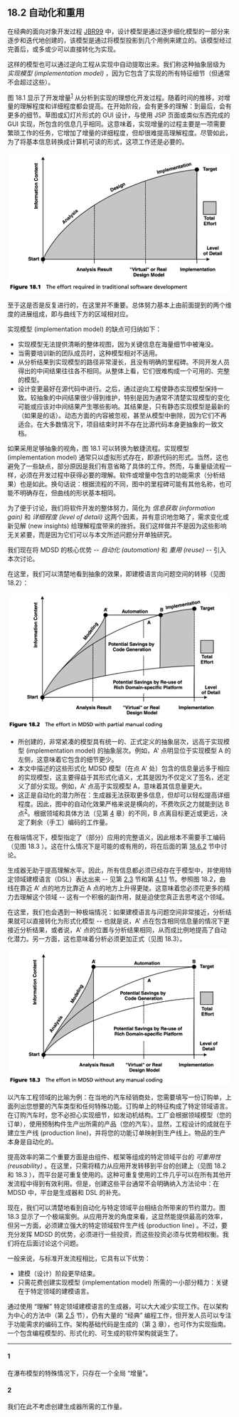 ## 18.2 自动化和重用
在经典的面向对象开发过程 [JBR99](../ref.md#jbr99) 中，设计模型是通过逐步细化模型的一部分来逐步和迭代地创建的，该模型是通过将模型投影到几个用例来建立的。该模型经过完善后，或多或少可以直接转化为实现。

这样的模型也可以通过逆向工程从实现中自动提取出来。我们称这种抽象层级为 *实现模型 (implementation model)* ，因为它包含了实现的所有特征细节（但通常不会超过这些）。

图 18.1 显示了开发增量<sup>[1](#1)</sup>  从分析到实现的理想化开发过程。随着时间的推移，对增量的理解程度和详细程度都会提高。在开始阶段，会有更多的理解：到最后，会有更多的细节。草图或幻灯片形式的 GUI 设计，与使用 JSP 页面或类似东西完成的 GUI 实现，所包含的信息几乎相同。这意味着，实现增量的过程主要是一项需要繁琐工作的任务，它增加了增量的详细程度，但却很难提高理解程度。尽管如此，为了将基本信息转换成计算机可读的形式，这项工作还是必要的。

![Figure 18.1](../img/f18.1.png)

至于这是否是反复进行的，在这里并不重要。总体努力基本上由前面提到的两个维度的进展组成，即与曲线下方的区域相对应。

实现模型 (implementation model) 的缺点可归纳如下：

- 实现模型无法提供清晰的整体视图，因为关键信息在海量细节中被淹没。
- 当需要培训新的团队成员时，这种模型相对不适用。
- 从分析结果到实现模型的路径非常漫长，且没有明确的里程碑。不同开发人员得出的中间结果往往各不相同。从整体上看，它们很难构成一个可用的、完整的模型。
- 设计变更最好在源代码中进行。之后，通过逆向工程使静态实现模型保持一致。较抽象的中间结果很少得到维护，特别是因为通常不清楚实现模型的变化可能或应该对中间结果产生哪些影响。其结果是，只有静态实现模型是最新的（如果是的话）。动态方面的内容被忽视，甚至从模型中删除，因为它们不再适合。在大多数情况下，项目结束时并不存在比源代码本身更抽象的一致文档。

如果采用足够抽象的视角，图 18.1 可以转换为敏捷流程。实现模型 (implementation model) 通常只以虚拟形式存在，即源代码的形式。当然，这也避免了一些缺点，部分原因是我们有意省略了具体的工件。然而，与重量级流程一样，必须在开发过程中获得必要的理解。软件或增量中包含的功能需求（分析结果）也是如此。换句话说：根据流程的不同，图中的里程碑可能有其他名称，也可能不明确存在，但曲线的形状基本相同。

为了便于讨论，我们将软件开发的整体努力，简化为 *信息获取 (information gain)* 和 *详细程度 (level of detail)* 这两个因素，并有意识地忽略了，需求变化或新见解 (new insights) 给理解程度带来的挫折。我们这样做并不是因为这些影响无关紧要，而是因为它们可以与本文所述问题分开单独研究。

我们现在将 MDSD 的核心优势 -- *自动化 (automation)* 和 *重用 (reuse)* -- 引入本次讨论。

在这里，我们可以清楚地看到抽象的效果，即建模语言向问题空间的转移（见图 18.2）：

![Figure 18.2](../img/f18.2.png)

- 所创建的，非常紧凑的模型具有统一的、正式定义的抽象层次，远高于实现模型 (implementation model) 的抽象层次。例如，A' 点明显位于实现模型 A 的左侧，这意味着它包含的细节更少。
- 本文中描述的这些形式化 MDSD 模型（在点 A' 处）包含的信息量远多于相应的实现模型，这主要得益于其形式化语义，尤其是因为不仅定义了签名，还定义了部分实现。例如，A' 点高于实现模型 A，意味着其信息量更大。
- 这正是自动化的潜力所在：生成器无法获取更多信息，但却可以轻松提高详细程度。因此，图中的自动化效果严格来说是横向的，不费吹灰之力就能到达 B 点<sup>[2](#2)</sup>。根据领域和具体方法（见第 [4](../ch4/0.md) 章）的不同，B 点离目标更近或更远，决定了剩余（手工）编码的工作量。

在极端情况下，模型指定了（部分）应用的完整语义，因此根本不需要手工编码（见图 18.3 ）。这在什么情况下是可能的或有用的，将在后面的第 [18.6.2](../ch18/6.md#1862-功能专业-mdsd-领域) 节中讨论。

生成器无助于提高理解水平。因此，所有信息都必须已经存在于模型中，并使用特定领域建模语言（DSL）表达出来 -- 见第 [2.3](../ch2/3.md) 节和第 [4.1.1](../ch4/1.md#411-建模) 节。参照图 18.2，曲线在靠近 A' 点的地方比靠近 A 点的地方上升得更陡。这意味着您必须花更多的精力去理解这个领域 -- 这有一个积极的副作用，就是迫使您真正去思考这个领域。

在这里，我们也会遇到一种极端情况：如果建模语言与问题空间非常接近，分析结果就可以直接转化为形式化模型 -- 也就是说，A' 点在包含相同信息量的情况下更接近分析结果，或者说，A' 点的位置与分析结果相同，从而成比例地提高了自动化潜力。另一方面，这也意味着分析必须更加正式（见图 18.3）。

![Figure 18.3](../img/f18.3.png)

以汽车工程领域的比喻为例：在当地的汽车经销商处，您需要填写一份订购单，上面列出您想要的汽车类型和任何特殊功能。订购单上的特征构成了特定领域语言。在订购汽车时，您不必担心实现细节，如发动机结构。工厂会根据领域模型（您的订单），使用预制构件生产出所需的产品（您的汽车）。显然，工程设计的成就在于建立生产线 (production line)，并将您的功能订单映射到生产线上。物品的生产本身是自动化的。

提高效率的第二个重要方面是由组件、框架等组成的特定领域平台的 *可重用性 (reusability)* 。在这里，只需将精力从应用开发转移到平台的创建上（见图 18.2 和 18.3 ），而平台是可重复使用的。这种可重复使用的工件几乎可以在所有其他开发流程中得到有效利用。但是，创建这些平台通常不会明确纳入方法论中：在 MDSD 中，平台是生成器和 DSL 的补充。

现在，我们可以清楚地看到自动化与特定领域平台相结合所带来的节约潜力。图 18.3 显示了一个极端案例。从应用开发的角度来看，这显然能提供最高的效率，但另一方面，必须建立强大的特定领域软件生产线 (production line) 。不过，要充分发挥 MDSD 的优势，必须进行一些投资，而这些投资必须与优势相权衡。我们将在后面讨论这个问题。

一般来说，与标准开发流程相比，它具有以下优势：
- 建模（设计）阶段更早结束。
- 只需花费创建实现模型 (implementation model) 所需的一小部分精力：关键在于特定领域的建模语言。

通过使用 “理解” 特定领域建模语言的生成器，可以大大减少实现工作。在以架构为中心的方法中（第 [2.5](../ch2/5.md) 节），仍有大量的 “经典” 编程工作，但开发人员可以专注于功能需求的编码工作。架构基础代码是生成的（第 [3](../ch3/0.md) 章），也可作为实现指南。一个包含编程模型的、形式化的、可生成的软件架构就诞生了。

---
#### 1
在瀑布模型的特殊情况下，只存在一个全局 “增量”。

#### 2
我们在此不考虑创建生成器所需的工作量。
